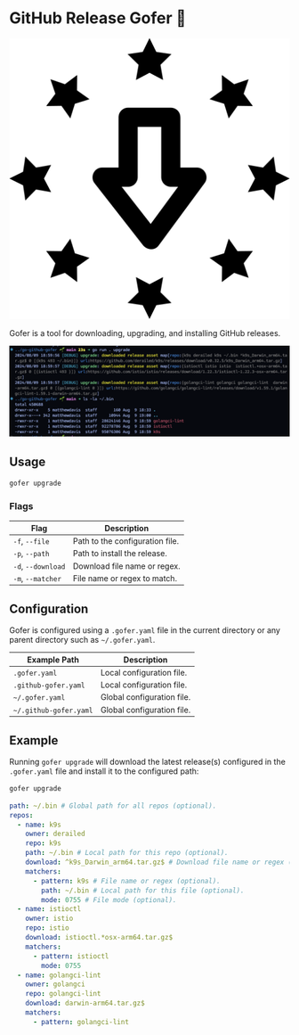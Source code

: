 # GitHub Release Gofer 🚀

![alt text](logo.png)

Gofer is a tool for downloading, upgrading, and installing GitHub releases.

![alt text](Cursor-000203.png)

## Usage

```bash
gofer upgrade
```

### Flags

| Flag               | Description                     |
| ------------------ | ------------------------------- |
| `-f`, `--file`     | Path to the configuration file. |
| `-p`, `--path`     | Path to install the release.    |
| `-d`, `--download` | Download file name or regex.    |
| `-m`, `--matcher`  | File name or regex to match.    |

## Configuration

Gofer is configured using a `.gofer.yaml` file in the current directory or any parent directory such as `~/.gofer.yaml`.

| Example Path           | Description                |
| ---------------------- | -------------------------- |
| `.gofer.yaml`          | Local configuration file.  |
| `.github-gofer.yaml`   | Local configuration file.  |
| `~/.gofer.yaml`        | Global configuration file. |
| `~/.github-gofer.yaml` | Global configuration file. |

## Example

Running `gofer upgrade` will download the latest release(s) configured in the `.gofer.yaml` file and install it to the configured path:

```bash
gofer upgrade
```

```yaml
path: ~/.bin # Global path for all repos (optional).
repos:
  - name: k9s
    owner: derailed
    repo: k9s
    path: ~/.bin # Local path for this repo (optional).
    download: ^k9s_Darwin_arm64.tar.gz$ # Download file name or regex (optional).
    matchers:
      - pattern: k9s # File name or regex (optional).
        path: ~/.bin # Local path for this file (optional).
        mode: 0755 # File mode (optional).
  - name: istioctl
    owner: istio
    repo: istio
    download: istioctl.*osx-arm64.tar.gz$
    matchers:
      - pattern: istioctl
        mode: 0755
  - name: golangci-lint
    owner: golangci
    repo: golangci-lint
    download: darwin-arm64.tar.gz$
    matchers:
      - pattern: golangci-lint
```
